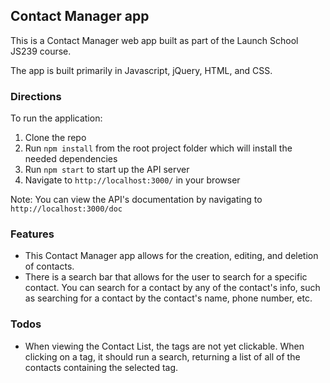 ## Contact Manager app

This is a Contact Manager web app built as part of the Launch School JS239 course.

The app is built primarily in Javascript, jQuery, HTML, and CSS.

### Directions

To run the application:

1. Clone the repo
2. Run `npm install` from the root project folder which will install the needed dependencies
3. Run `npm start` to start up the API server
4. Navigate to `http://localhost:3000/` in your browser

Note: You can view the API's documentation by navigating to `http://localhost:3000/doc`

### Features

* This Contact Manager app allows for the creation, editing, and deletion of contacts. 
* There is a search bar that allows for the user to search for a specific contact. You can search for a contact by any of the contact's info, such as searching for a contact by the contact's name, phone number, etc.

### Todos

* When viewing the Contact List, the tags are not yet clickable. When clicking on a tag, it should run a search, returning a list of all of the contacts containing the selected tag.
